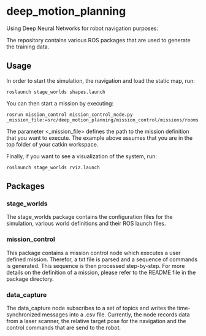 # deep_motion_planning
Using Deep Neural Networks for robot navigation purposes:

The repository contains various ROS packages that are used to generate the training data.

## Usage

In order to start the simulation, the navigation and load the static map, run:
```
roslaunch stage_worlds shapes.launch
```

You can then start a mission by executing:
```
rosrun mission_control mission_control_node.py _mission_file:=src/deep_motion_planning/mission_control/missions/rooms.txt
```
The parameter <_mission_file> defines the path to the mission definition that you want to execute. 
The example above assumes that you are in the top folder of your catkin workspace.

Finally, if you want to see a visualization of the system, run:
```
roslaunch stage_worlds rviz.launch
```

## Packages
### stage_worlds
The stage_worlds package contains the configuration files for the simulation, various world
definitions and their ROS launch files.

### mission_control
This package contains a mission control node which executes a user defined mission. Therefor,
a txt file is parsed and a sequence of commands is generated. This sequence is then processed 
step-by-step. For more details on the definition of a mission, please refer to the README file
in the package directory.

### data_capture
The data_capture node subscribes to a set of topics and writes the time-synchronized messages
into a .csv file. Currently, the node records data from a laser scanner, the relative target 
pose for the navigation and the control commands that are send to the robot.
